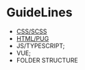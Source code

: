 # GuideLines

* [CSS/SCSS](https://github.com/MarcoCilona/GuideLines/blob/master/Style/index.md)
* [HTML/PUG](https://github.com/MarcoCilona/GuideLines/blob/master/Template/index.md)
* JS/TYPESCRIPT;
* VUE;
* FOLDER STRUCTURE